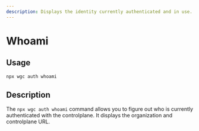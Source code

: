 ```yaml
---
description: Displays the identity currently authenticated and in use.
---
```


# Whoami

## Usage

```bash
npx wgc auth whoami
```

## Description

The `npx wgc auth whoami` command allows you to figure out who is currently authenticated with the controlplane. It displays the organization and controlplane URL.
